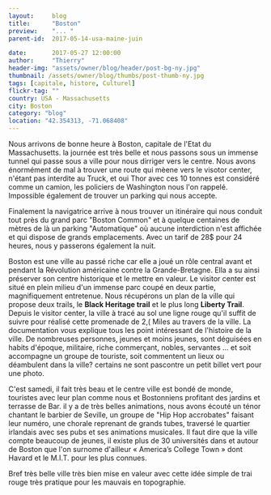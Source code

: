 ```yaml
---
layout:     blog
title:      "Boston"
preview:    "... "
parent-id:  2017-05-14-usa-maine-juin

date:       2017-05-27 12:00:00
author:     "Thierry"
header-img: "assets/owner/blog/header/post-bg-ny.jpg"
thumbnail: /assets/owner/blog/thumbs/post-thumb-ny.jpg
tags: [capitale, histore, Culturel]
flickr-tag: ""
country: USA - Massachusetts
city: Boston
category: "blog"
location: "42.354313, -71.068408"
---
```


Nous arrivons de bonne heure  à Boston, capitale de l'Etat du Massachusetts. la journée est très belle et nous passons sous un immense tunnel qui passe sous a ville pour nous dirriger vers le centre. Nous avons énormément de mal à trouver une route qui mèene vers le visotor center, n'étant pas interdite au Truck, et oui Thor avec ces 10 tonnes est considéré comme un camion, les policiers de Washington nous l'on rappelé. Impossible également de trouver un parking qui nous accepte.

Finalement la navigatrice arrive à nous trouver un itinéraire qui nous conduit tout près du grand parc "Boston Common" et à quelque centaines de mètres de là un parking "Automatique" où aucune interdiction n'est affichée et qui dispose de grands emplacements. Avec un tarif de 28$ pour 24 heures, nous y passerons également la nuit.

Boston est une ville au passé riche car elle a joué un rôle central avant et pendant la Révolution américaine contre la Grande-Bretagne. Ella a su ainsi préserver  son centre historique et le mettre en valeur. Le visitor center est situé en plein milieu d'un immense parc coupé en deux partie, magnifiquement entretenue. Nous récupérons un plan de la ville qui propose deux trails, le **Black Heritage trail** et le plus long **Liberty Trail**. Depuis le visitor center, la ville à tracé au sol une ligne rouge qu'il suffit de suivre pour réalisé cette promenade de 2,( Miles au travers de la ville. La documentation vous explique tous les point intéressant de l'histoire de la ville. De nombreuses personnes, jeunes et moins jeunes, sont déguisées en habits d'époque, militaire, riche commerçant, nobles, servantes ... et soit accompagne un groupe de touriste, soit commentent un lieux ou déambulent dans la ville? certains ne sont pascontre un petit billet vert pour une photo.

C'est samedi, il fait très beau et le centre ville est bondé de monde, touristes avec leur plan comme nous et Bostonniens profitant des jardins et terrasse de Bar.  il y a de très belles animations, nous avons écouté un ténor chantant le barbier de Seville, un groupe de "Hip Hop accrobates" faisant leur numéro, une chorale reprenant de grands tubes, traversé le quartier irlandais avec ses pubs et ses animations musicales. Il faut dire que la ville compte beaucoup de jeunes, il existe plus de 30 universités dans et autour de Boston que l'on surnome d'ailleur « America’s College Town » dont Havard et le M.I.T. pour les plus connues.

Bref très belle ville très bien mise en valeur avec cette idée simple de trai rouge très pratique pour les mauvais en topographie.
